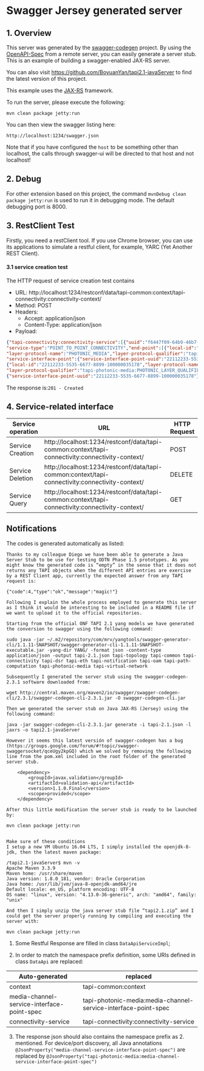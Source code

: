 # Swagger Jersey generated server

## 1. Overview
This server was generated by the [swagger-codegen](https://github.com/swagger-api/swagger-codegen) project. By using the 
[OpenAPI-Spec](https://github.com/swagger-api/swagger-core/wiki) from a remote server, you can easily generate a server stub.  This
is an example of building a swagger-enabled JAX-RS server.

You can also visit https://github.com/BoyuanYan/tapi2.1-javaServer  to find the latest version of this project.

This example uses the [JAX-RS](https://jax-rs-spec.java.net/) framework.

To run the server, please execute the following:

```
mvn clean package jetty:run
```

You can then view the swagger listing here:

```
http://localhost:1234/swagger.json
```

Note that if you have configured the `host` to be something other than localhost, the calls through
swagger-ui will be directed to that host and not localhost!

## 2. Debug

For other extension based on this project, the command `mvnDebug clean package jetty:run` is used to run it in debugging
mode. The default debugging port is 8000.

## 3. RestClient Test

Firstly, you need a restClient tool. If you use Chrome browser, you can use its applications to simulate a restful client, 
for example, YARC (Yet Another REST Client).

#### 3.1 service creation test

The HTTP request of service creation test contains
* URL: http://localhost:1234/restconf/data/tapi-common:context/tapi-connectivity:connectivity-context/
* Method: POST
* Headers:
  * Accept: application/json
  * Content-Type: application/json
* Payload: 
```json
{"tapi-connectivity:connectivity-service":[{"uuid":"f6447f09-64b9-46b7-b386-47dc71a2876d","service-layer":"PHOTONIC_MEDIA",
"service-type":"POINT_TO_POINT_CONNECTIVITY","end-point":[{"local-id":"22112233-5535-6677-8899-100000035182",
"layer-protocol-name":"PHOTONIC_MEDIA","layer-protocol-qualifier":"tapi-photonic-media:PHOTONIC_LAYER_QUALIFIER_NMC",
"service-interface-point":{"service-interface-point-uuid":"22112233-5535-6677-8899-100000035182"}},
{"local-id":"22112233-5535-6677-8899-100000035178","layer-protocol-name":"PHOTONIC_MEDIA",
"layer-protocol-qualifier":"tapi-photonic-media:PHOTONIC_LAYER_QUALIFIER_NMC","service-interface-point":
{"service-interface-point-uuid":"22112233-5535-6677-8899-100000035178"}}]}]}
```
The response is:`201 - Created`


## 4. Service-related interface

| Service operation | URL | HTTP Request |
| ---- | ---- | ---- |
| Service Creation | http://localhost:1234/restconf/data/tapi-common:context/tapi-connectivity:connectivity-context/ | POST |
| Service Deletion | http://localhost:1234/restconf/data/tapi-common:context/tapi-connectivity:connectivity-context/ | DELETE |
| Service Query    | http://localhost:1234/restconf/data/tapi-common:context/tapi-connectivity:connectivity-context/ | GET |

## Notifications
The codes is generated automatically as listed:

    Thanks to my colleague Diego we have been able to generate a Java Server Stub to be use for testing ODTN Phase 1.5 prototypes. As you might know the generated code is “empty” in the sense that it does not returns any TAPI objects when the different API entries are exercise by a REST Client app, currently the expected answer from any TAPI request is:
     
    {"code":4,"type":"ok","message":"magic!"}
     
    Following I explain the whole process employed to generate this server as I think it would be interesting to be included in a README file if we want to upload it to the official repositories.
     
    Starting from the official ONF TAPI 2.1 yang models we have generated the conversion to swagger using the following command:
     
    sudo java -jar ~/.m2/repository/com/mrv/yangtools/swagger-generator-cli/1.1.11-SNAPSHOT/swagger-generator-cli-1.1.11-SNAPSHOT-executable.jar -yang-dir YANG/ -format json -content-type application/json -output tapi-2.1.json tapi-topology tapi-common tapi-connectivity tapi-dsr tapi-eth tapi-notification tapi-oam tapi-path-computation tapi-photonic-media tapi-virtual-network
     
    Subsequently I generated the server stub using the swagger-codegen-2.3.1 software downloaded from:
     
    wget http://central.maven.org/maven2/io/swagger/swagger-codegen-cli/2.3.1/swagger-codegen-cli-2.3.1.jar -O swagger-codegen-cli.jar
     
    Then we generated the server stub on Java JAX-RS (Jersey) using the following command:
     
    java -jar swagger-codegen-cli-2.3.1.jar generate -i tapi-2.1.json -l jaxrs -o tapi2.1-javaServer
     
    However it seems this latest versión of swagger-codegen has a bug (https://groups.google.com/forum/#!topic/swagger-swaggersocket/qceUgy2kpGQ) which we solved by removing the following line from the pom.xml included in the root folder of the generated server stub.
     
        <dependency>
        	<groupId>javax.validation</groupId>
        	<artifactId>validation-api</artifactId>
        	<version>1.1.0.Final</version>
            <scope>provided</scope>
        </dependency>
     
    After this little modification the server stub is ready to be launched by:
     
    mvn clean package jetty:run
    
    
    Make sure of these conditions
    I setup a new VM Ubuntu 16.04 LTS, I simply installed the openjdk-8-jdk, then the latest maven package:
     
    /tapi2.1-javaServer$ mvn -v
    Apache Maven 3.3.9
    Maven home: /usr/share/maven
    Java version: 1.8.0_181, vendor: Oracle Corporation
    Java home: /usr/lib/jvm/java-8-openjdk-amd64/jre
    Default locale: en_US, platform encoding: UTF-8
    OS name: "linux", version: "4.13.0-36-generic", arch: "amd64", family: "unix"
     
    And then I simply unzip the java server stub file “tapi2.1.zip” and I could get the server properly running by compiling and executing the server with:
     
    mvn clean package jetty:run


1. Some Restful Response are filled in class `DataApiServiceImpl`;

2. In order to match the namespace prefix definition, some URIs defined in class `DataApi` are replaced:

| Auto-generated | replaced |
| ---- | ---- |
| context | tapi-common:context |
| media-channel-service-interface-point-spec | tapi-photonic-media:media-channel-service-interface-point-spec |
| connectivity-service | tapi-connectivity:connectivity-service |

3. The response json should also contains the namespace prefix as 2. mentioned. 
For device/port discovery, all Java annotations `@JsonProperty("media-channel-service-interface-point-spec")`
are replaced by `@JsonProperty("tapi-photonic-media:media-channel-service-interface-point-spec")`
